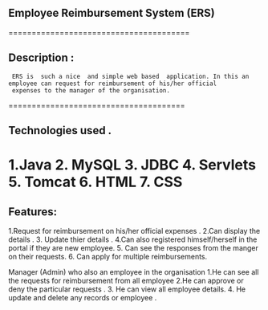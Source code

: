   ## Employee Reimbursement System (ERS)
 =======================================
 ## Description :
 
     ERS is  such a nice  and simple web based  application. In this an employee can request for reimbursement of his/her official 
     expenses to the manager of the organisation.
     
  ======================================

 ## Technologies used  .
  1.Java
  2. MySQL
  3. JDBC
  4. Servlets
  5. Tomcat
  6. HTML
  7. CSS
  ==================================  
             
 ## Features: 
 

1.Request for reimbursement on his/her official expenses  .
  2.Can display the details .
  3. Update thier details .
  4.Can also registered himself/herself in the portal if they are new employee.
  5. Can see the responses from the manger on their requests.
  6. Can apply for multiple reimbursements.
  
  
  Manager (Admin) who also an employee in the organisation 
  1.He can see all the  requests for reimbursement from all employee
  2.He can approve or deny the particular requests .
  3. He can view all employee details.
  4. He update and delete any records or employee .

